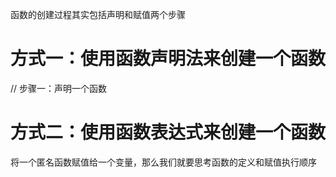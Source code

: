 函数的创建过程其实包括声明和赋值两个步骤
# 方式一：使用函数声明法来创建一个函数
// 步骤一：声明一个函数
# 方式二：使用函数表达式来创建一个函数
将一个匿名函数赋值给一个变量，那么我们就要思考函数的定义和赋值执行顺序
